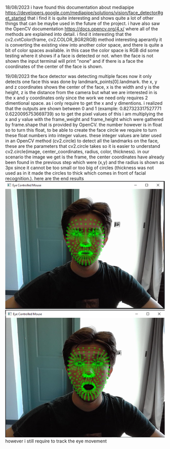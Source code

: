 18/08/2023
i have found this documentation about mediapipe https://developers.google.com/mediapipe/solutions/vision/face_detector#get_started that i find it is quite interesting and shows quite a lot of other things that can be maybe used in the future of the project.
i have also saw the OpenCV documentation https://docs.opencv.org/4.x/ where all of the methods are explained into detail. i find it interesting that the cv2.cvtColor(frame, cv2.COLOR_BGR2RGB) method interesting aperantly it is converting the existing view into another color space, and there is quite a bit of color spaces available. in this case the color space is RGB
did some testing where it shows if a face is detected or not. when the face is not shown the input terminal will print "none" and if there is a face the coordinates of the center of the face is shown.

19/08/2023
the face detector was detecting multiple faces now it only detects one face this was done by landmark_points[0].landmark. the x, y and z coordinates shows the center of the face, x is the width and y is the height, z is the distance from the camera but what we are interested in is the x and y coordinates only since the work we need only requires 2 dimentional space. as i only require to get the x and y dimentions. i realized that the outputs are shown between 0 and 1 (example: 0.827323317527771 0.6220095753669739) so to get the pixel values of this i am multiplying the x and y value with the frame_weight and frame_height which were gathered by frame.shape that is provided by OpenCV. the number however is in float so to turn this float, to be able to create the face circle we require to turn these float numbers into integer values. these integer values are later used in an OpenCV method (cv2.circle) to detect all the landmarks on the face, these are the parameters that cv2.circle takes so it is easier to understand cv2.circle(image, center_coordinates, radius, color, thickness). in our scenario the image we get is the frame, the center coordinates have already been found in the previous step which were (x,y) and the radius is shown as 3px since it cannot be too small or too big of circles (thickness was not used as in it made the circles to thick which comes in front of facial recognition.). here are the end results ![img_1.png](photos_of_diary/img_1.png) ![img_2.png](photos_of_diary/img_2.png)
however i still require to track the eye movement